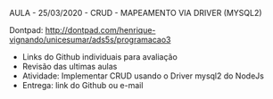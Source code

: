 AULA - 25/03/2020 - CRUD - MAPEAMENTO VIA DRIVER (MYSQL2)

Dontpad: http://dontpad.com/henrique-vignando/unicesumar/ads5s/programacao3

- ​Links do Github individuais para avaliação
- Revisão das ultimas aulas
- Atividade: Implementar CRUD usando o Driver mysql2 do NodeJs
- Entrega: link do Github ou e-mail